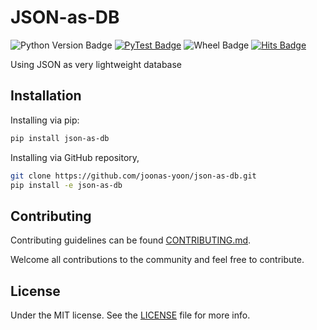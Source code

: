 # JSON-as-DB

![Python Version Badge] [![PyTest Badge]](PyTest_Result) ![Wheel Badge] [![Hits Badge]](Hits)

Using JSON as very lightweight database

## Installation

Installing via pip:

```bash
pip install json-as-db
```

Installing via GitHub repository,

```bash
git clone https://github.com/joonas-yoon/json-as-db.git
pip install -e json-as-db
```

## Contributing

Contributing guidelines can be found [CONTRIBUTING.md](CONTRIBUTING).

Welcome all contributions to the community and feel free to contribute.

## License

Under the MIT license. See the [LICENSE] file for more info.


[Python Version Badge]: https://img.shields.io/pypi/pyversions/json-as-db?style=flat-square
[PyTest Badge]: https://github.com/joonas-yoon/json-as-db/actions/workflows/pytest.yml/badge.svg
[PyTest_Result]: https://github.com/joonas-yoon/json-as-db/actions/workflows/pytest.yml
[Wheel Badge]: https://img.shields.io/pypi/wheel/json-as-db?style=flat-square
[Hits Badge]: https://hits.seeyoufarm.com/api/count/incr/badge.svg?url=https%3A%2F%2Fgithub.com%2Fjoonas-yoon%2Fjson-as-db
[Hits]: https://hits.seeyoufarm.com&style=flat-square
[CONTRIBUTING]: CONTRIBUTING.md
[LICENSE]: LICENSE

